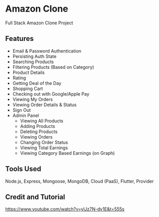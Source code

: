 # Amazon Clone

Full Stack Amazon Clone Project

## Features
- Email & Password Authentication
- Persisting Auth State
- Searching Products
- Filtering Products (Based on Category)
- Product Details
- Rating
- Getting Deal of the Day
- Shopping Cart
- Checking out with Google/Apple Pay
- Viewing My Orders
- Viewing Order Details & Status
- Sign Out
- Admin Panel
    - Viewing All Products
    - Adding Products
    - Deleting Products
    - Viewing Orders
    - Changing Order Status
    - Viewing Total Earnings
    - Viewing Category Based Earnings (on Graph)


## Tools Used
Node.js, Express, Mongoose, MongoDB, Cloud (PaaS), Flutter, Provider
    
## Credit and Tutorial

https://www.youtube.com/watch?v=ylJz7N-dv1E&t=555s
